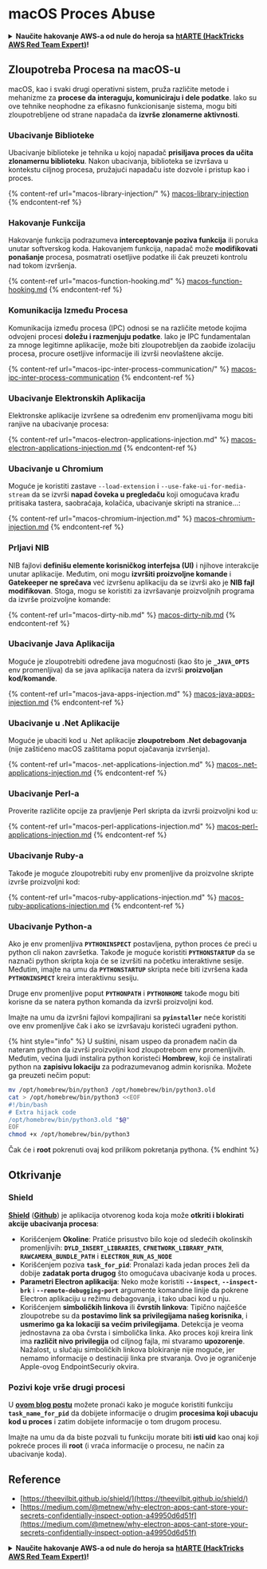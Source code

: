 # macOS Proces Abuse

<details>

<summary><strong>Naučite hakovanje AWS-a od nule do heroja sa</strong> <a href="https://training.hacktricks.xyz/courses/arte"><strong>htARTE (HackTricks AWS Red Team Expert)</strong></a><strong>!</strong></summary>

Drugi načini podrške HackTricks-u:

* Ako želite da vidite svoju **kompaniju reklamiranu na HackTricks-u** ili da **preuzmete HackTricks u PDF formatu** proverite [**PLANOVE ZA PRIJAVU**](https://github.com/sponsors/carlospolop)!
* Nabavite [**zvanični PEASS & HackTricks swag**](https://peass.creator-spring.com)
* Otkrijte [**Porodicu PEASS**](https://opensea.io/collection/the-peass-family), našu kolekciju ekskluzivnih [**NFT-ova**](https://opensea.io/collection/the-peass-family)
* **Pridružite se** 💬 [**Discord grupi**](https://discord.gg/hRep4RUj7f) ili [**telegram grupi**](https://t.me/peass) ili nas **pratite** na **Twitteru** 🐦 [**@carlospolopm**](https://twitter.com/hacktricks\_live)**.**
* **Podelite svoje hakovanje trikove slanjem PR-ova na** [**HackTricks**](https://github.com/carlospolop/hacktricks) i [**HackTricks Cloud**](https://github.com/carlospolop/hacktricks-cloud) github repozitorijume.

</details>

## Zloupotreba Procesa na macOS-u

macOS, kao i svaki drugi operativni sistem, pruža različite metode i mehanizme za **procese da interaguju, komuniciraju i dele podatke**. Iako su ove tehnike neophodne za efikasno funkcionisanje sistema, mogu biti zloupotrebljene od strane napadača da **izvrše zlonamerne aktivnosti**.

### Ubacivanje Biblioteke

Ubacivanje biblioteke je tehnika u kojoj napadač **prisiljava proces da učita zlonamernu biblioteku**. Nakon ubacivanja, biblioteka se izvršava u kontekstu ciljnog procesa, pružajući napadaču iste dozvole i pristup kao i proces.

{% content-ref url="macos-library-injection/" %}
[macos-library-injection](macos-library-injection/)
{% endcontent-ref %}

### Hakovanje Funkcija

Hakovanje funkcija podrazumeva **interceptovanje poziva funkcija** ili poruka unutar softverskog koda. Hakovanjem funkcija, napadač može **modifikovati ponašanje** procesa, posmatrati osetljive podatke ili čak preuzeti kontrolu nad tokom izvršenja.

{% content-ref url="macos-function-hooking.md" %}
[macos-function-hooking.md](macos-function-hooking.md)
{% endcontent-ref %}

### Komunikacija Između Procesa

Komunikacija između procesa (IPC) odnosi se na različite metode kojima odvojeni procesi **doležu i razmenjuju podatke**. Iako je IPC fundamentalan za mnoge legitimne aplikacije, može biti zloupotrebljen da zaobiđe izolaciju procesa, procure osetljive informacije ili izvrši neovlaštene akcije.

{% content-ref url="macos-ipc-inter-process-communication/" %}
[macos-ipc-inter-process-communication](macos-ipc-inter-process-communication/)
{% endcontent-ref %}

### Ubacivanje Elektronskih Aplikacija

Elektronske aplikacije izvršene sa određenim env promenljivama mogu biti ranjive na ubacivanje procesa:

{% content-ref url="macos-electron-applications-injection.md" %}
[macos-electron-applications-injection.md](macos-electron-applications-injection.md)
{% endcontent-ref %}

### Ubacivanje u Chromium

Moguće je koristiti zastave `--load-extension` i `--use-fake-ui-for-media-stream` da se izvrši **napad čoveka u pregledaču** koji omogućava krađu pritisaka tastera, saobraćaja, kolačića, ubacivanje skripti na stranice...:

{% content-ref url="macos-chromium-injection.md" %}
[macos-chromium-injection.md](macos-chromium-injection.md)
{% endcontent-ref %}

### Prljavi NIB

NIB fajlovi **definišu elemente korisničkog interfejsa (UI)** i njihove interakcije unutar aplikacije. Međutim, oni mogu **izvršiti proizvoljne komande** i **Gatekeeper ne sprečava** već izvršenu aplikaciju da se izvrši ako je **NIB fajl modifikovan**. Stoga, mogu se koristiti za izvršavanje proizvoljnih programa da izvrše proizvoljne komande:

{% content-ref url="macos-dirty-nib.md" %}
[macos-dirty-nib.md](macos-dirty-nib.md)
{% endcontent-ref %}

### Ubacivanje Java Aplikacija

Moguće je zloupotrebiti određene java mogućnosti (kao što je **`_JAVA_OPTS`** env promenljiva) da se java aplikacija natera da izvrši **proizvoljan kod/komande**.

{% content-ref url="macos-java-apps-injection.md" %}
[macos-java-apps-injection.md](macos-java-apps-injection.md)
{% endcontent-ref %}

### Ubacivanje u .Net Aplikacije

Moguće je ubaciti kod u .Net aplikacije **zloupotrebom .Net debagovanja** (nije zaštićeno macOS zaštitama poput ojačavanja izvršenja).

{% content-ref url="macos-.net-applications-injection.md" %}
[macos-.net-applications-injection.md](macos-.net-applications-injection.md)
{% endcontent-ref %}

### Ubacivanje Perl-a

Proverite različite opcije za pravljenje Perl skripta da izvrši proizvoljni kod u:

{% content-ref url="macos-perl-applications-injection.md" %}
[macos-perl-applications-injection.md](macos-perl-applications-injection.md)
{% endcontent-ref %}

### Ubacivanje Ruby-a

Takođe je moguće zloupotrebiti ruby env promenljive da proizvolne skripte izvrše proizvoljni kod:

{% content-ref url="macos-ruby-applications-injection.md" %}
[macos-ruby-applications-injection.md](macos-ruby-applications-injection.md)
{% endcontent-ref %}

### Ubacivanje Python-a

Ako je env promenljiva **`PYTHONINSPECT`** postavljena, python proces će preći u python cli nakon završetka. Takođe je moguće koristiti **`PYTHONSTARTUP`** da se naznači python skripta koja će se izvršiti na početku interaktivne sesije.\
Međutim, imajte na umu da **`PYTHONSTARTUP`** skripta neće biti izvršena kada **`PYTHONINSPECT`** kreira interaktivnu sesiju.

Druge env promenljive poput **`PYTHONPATH`** i **`PYTHONHOME`** takođe mogu biti korisne da se natera python komanda da izvrši proizvoljni kod.

Imajte na umu da izvršni fajlovi kompajlirani sa **`pyinstaller`** neće koristiti ove env promenljive čak i ako se izvršavaju koristeći ugrađeni python.

{% hint style="info" %}
U suštini, nisam uspeo da pronađem način da nateram python da izvrši proizvoljni kod zloupotrebom env promenljivih.\
Međutim, većina ljudi instalira python koristeći **Hombrew**, koji će instalirati python na **zapisivu lokaciju** za podrazumevanog admin korisnika. Možete ga preuzeti nečim poput:

```bash
mv /opt/homebrew/bin/python3 /opt/homebrew/bin/python3.old
cat > /opt/homebrew/bin/python3 <<EOF
#!/bin/bash
# Extra hijack code
/opt/homebrew/bin/python3.old "$@"
EOF
chmod +x /opt/homebrew/bin/python3
```

Čak će i **root** pokrenuti ovaj kod prilikom pokretanja pythona.
{% endhint %}

## Otkrivanje

### Shield

[**Shield**](https://theevilbit.github.io/shield/) ([**Github**](https://github.com/theevilbit/Shield)) je aplikacija otvorenog koda koja može **otkriti i blokirati akcije ubacivanja procesa**:

* Korišćenjem **Okoline**: Pratiće prisustvo bilo koje od sledećih okolinskih promenljivih: **`DYLD_INSERT_LIBRARIES`**, **`CFNETWORK_LIBRARY_PATH`**, **`RAWCAMERA_BUNDLE_PATH`** i **`ELECTRON_RUN_AS_NODE`**
* Korišćenjem poziva **`task_for_pid`**: Pronalazi kada jedan proces želi da dobije **zadatak porta drugog** što omogućava ubacivanje koda u proces.
* **Parametri Electron aplikacija**: Neko može koristiti **`--inspect`**, **`--inspect-brk`** i **`--remote-debugging-port`** argumente komandne linije da pokrene Electron aplikaciju u režimu debagovanja, i tako ubaci kod u nju.
* Korišćenjem **simboličkih linkova** ili **čvrstih linkova**: Tipično najčešće zloupotrebe su da **postavimo link sa privilegijama našeg korisnika**, i **usmerimo ga ka lokaciji sa većim privilegijama**. Detekcija je veoma jednostavna za oba čvrsta i simbolička linka. Ako proces koji kreira link ima **različit nivo privilegija** od ciljnog fajla, mi stvaramo **upozorenje**. Nažalost, u slučaju simboličkih linkova blokiranje nije moguće, jer nemamo informacije o destinaciji linka pre stvaranja. Ovo je ograničenje Apple-ovog EndpointSecuriy okvira.

### Pozivi koje vrše drugi procesi

U [**ovom blog postu**](https://knight.sc/reverse%20engineering/2019/04/15/detecting-task-modifications.html) možete pronaći kako je moguće koristiti funkciju **`task_name_for_pid`** da dobijete informacije o drugim **procesima koji ubacuju kod u proces** i zatim dobijete informacije o tom drugom procesu.

Imajte na umu da da biste pozvali tu funkciju morate biti **isti uid** kao onaj koji pokreće proces ili **root** (i vraća informacije o procesu, ne način za ubacivanje koda).

## Reference

* [https://theevilbit.github.io/shield/](https://theevilbit.github.io/shield/)
* [https://medium.com/@metnew/why-electron-apps-cant-store-your-secrets-confidentially-inspect-option-a49950d6d51f](https://medium.com/@metnew/why-electron-apps-cant-store-your-secrets-confidentially-inspect-option-a49950d6d51f)

<details>

<summary><strong>Naučite hakovanje AWS-a od nule do heroja sa</strong> <a href="https://training.hacktricks.xyz/courses/arte"><strong>htARTE (HackTricks AWS Red Team Expert)</strong></a><strong>!</strong></summary>

Drugi načini podrške HackTricks-u:

* Ako želite da vidite **vašu kompaniju reklamiranu na HackTricks-u** ili **preuzmete HackTricks u PDF formatu** Proverite [**PLANOVE ZA PRIJAVU**](https://github.com/sponsors/carlospolop)!
* Nabavite [**zvanični PEASS & HackTricks swag**](https://peass.creator-spring.com)
* Otkrijte [**The PEASS Family**](https://opensea.io/collection/the-peass-family), našu kolekciju ekskluzivnih [**NFT-ova**](https://opensea.io/collection/the-peass-family)
* **Pridružite se** 💬 [**Discord grupi**](https://discord.gg/hRep4RUj7f) ili [**telegram grupi**](https://t.me/peass) ili nas **pratite** na **Twitteru** 🐦 [**@carlospolopm**](https://twitter.com/hacktricks\_live)**.**
* **Podelite svoje hakovanje trikove slanjem PR-ova na** [**HackTricks**](https://github.com/carlospolop/hacktricks) i [**HackTricks Cloud**](https://github.com/carlospolop/hacktricks-cloud) github repozitorijume.

</details>
